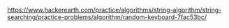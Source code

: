 https://www.hackerearth.com/practice/algorithms/string-algorithm/string-searching/practice-problems/algorithm/random-keyboard-7fac53bc/

